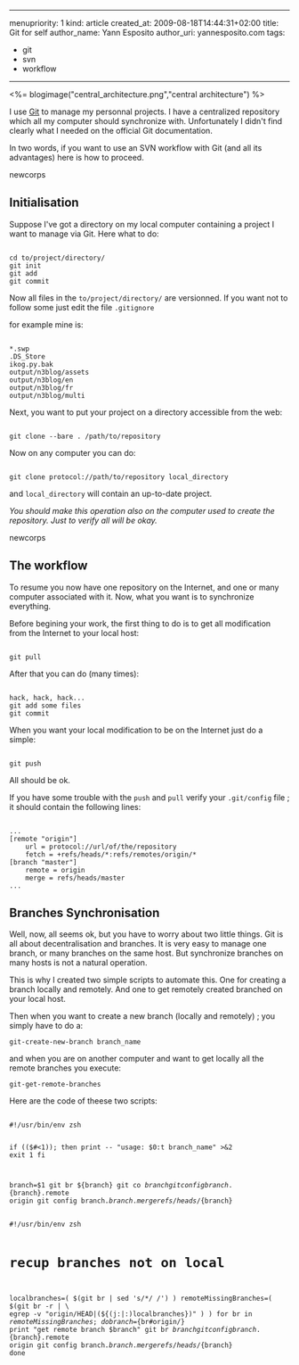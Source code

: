 -----
menupriority:   1
kind:           article
created_at:           2009-08-18T14:44:31+02:00
title: Git for self
author_name: Yann Esposito
author_uri: yannesposito.com
tags:
  - git
  - svn
  - workflow
-----

<%= blogimage("central_architecture.png","central architecture") %>


I use [Git](http://www.git-scm.org/) to manage my personnal projects.
I have a centralized repository which all my computer should synchronize with.
Unfortunately I didn't find clearly what I needed on the official Git documentation.

In two words, if you want to use an SVN workflow with Git (and all its advantages) here is how to proceed.


newcorps

## Initialisation


Suppose I've got a directory on my local computer containing a project I want to manage via Git. Here what to do: 

<div>
<code class="zsh">
cd to/project/directory/
git init
git add
git commit
</code>
</div>

Now all files in the <code>to/project/directory/</code> are versionned.
If you want not to follow some just edit the file <code>.gitignore</code>

for example mine is: 

<div>
<code class="zsh">
*.swp
.DS_Store
ikog.py.bak
output/n3blog/assets
output/n3blog/en
output/n3blog/fr
output/n3blog/multi
</code>
</div>

Next, you want to put your project on a directory accessible from the web:

<div>
<code class="zsh">
git clone --bare . /path/to/repository
</code>
</div>

Now on any computer you can do: 

<div>
<code class="zsh">
git clone protocol://path/to/repository local_directory
</code>
</div>

and <code>local_directory</code> will contain an up-to-date project.


<div class="encadre"><em>
You should make this operation also on the computer used to create the repository. Just to verify all will be okay.

</em>
</div>

newcorps

## The workflow

To resume you now have one repository on the Internet, and one or many computer associated with it. Now, what you want is to synchronize everything.



Before begining your work, the first thing to do is to get all modification from the Internet to your local host: 


<div>
<code class="zsh">
git pull
</code>
</div>

After that you can do (many times): 


<div>
<code class="zsh">
hack, hack, hack...
git add some files
git commit
</code>
</div>


When you want your local modification to be on the Internet just do a simple:



<div>
<code class="zsh">
git push
</code>
</div>

All should be ok.


If you have some trouble with the <code>push</code> and <code>pull</code> verify your <code>.git/config</code> file ; it should contain the following lines:



<div>
<code class="zsh">
...
[remote "origin"]
	url = protocol://url/of/the/repository
	fetch = +refs/heads/*:refs/remotes/origin/*
[branch "master"]
	remote = origin
	merge = refs/heads/master
...
</code>
</div>

## Branches Synchronisation


Well, now, all seems ok, but you have to worry about two little things. Git is all about decentralisation and branches. It is very easy to manage one branch, or many branches on the same host. But synchronize branches on many hosts is not a natural operation.



This is why I created two simple scripts to automate this. One for creating a branch locally and remotely. And one to get remotely created branched on your local host.


Then when you want to create a new branch (locally and remotely) ; you simply have to do a: 


<div><code class="zsh">git-create-new-branch branch_name</code></div>

and when you are on another computer and want to get locally all the remote branches you execute: 


<div><code class="zsh">git-get-remote-branches</code></div>

Here are the code of theese two scripts: 


<div>
<code class="zsh" file="git-create-new-branch">
#!/usr/bin/env zsh

if (($#<1)); then
    print -- "usage: $0:t branch_name" >&2
    exit 1
fi

branch=$1
git br ${branch}
git co ${branch}
git config branch.${branch}.remote origin
git config branch.${branch}.merge refs/heads/${branch}
</code>
</div>

<div>
<code class="zsh" file="git-get-remote-branches">
#!/usr/bin/env zsh

# recup branches not on local
localbranches=( $(git br | sed 's/\*/ /') )
remoteMissingBranches=( $(git br -r | \
    egrep -v "origin/HEAD|(${(j:|:)localbranches})" ) )
for br in $remoteMissingBranches; do
  branch=${br#origin/}
  print "get remote branch $branch"
  git br ${branch}
  git config branch.${branch}.remote origin
  git config branch.${branch}.merge refs/heads/${branch}
done
</code>
</div>
